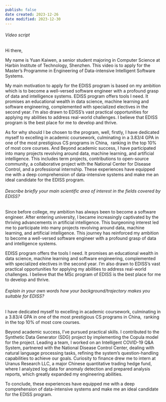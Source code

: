 ```yaml
---
publish: false
date created: 2023-12-26
date modified: 2023-12-30
---
```

###### Video script

Hi there,

My name is Yuan Kaiwen, a senior student majoring in Computer Science at Harbin Institute of Technology, Shenzhen. This video is to apply for the Master’s Programme in Engineering of Data-intensive Intelligent Software Systems.

My main motivation to apply for the EDISS program is based on my ambition which is to become a well-versed software engineer with a profound grasp of data and intelligence systems. EDISS program offers tools I need. It promises an educational wealth in data science, machine learning and software engineering, complemented with specialized electives in the second year. I’m also drawn to EDISS’s vast practical opportunities for applying my abilities to address real-world challenges. I believe that EDISS program is the best place for me to develop and thrive.

As for why should I be chosen to the program, well, firstly, I have dedicated myself to excelling in academic coursework, culminating in a 3.83/4 GPA in one of the most prestigious CS programs in China,  ranking in the top 10% of most core courses. And Beyond academic success, I have participated into many projects revolving around data, machine learning, and artificial intelligence. This includes term projects, contributions to open-source community, a collaborative project with the National Center for Disease Control, and a professional internship. These experiences have equipped me with a deep comprehension of data-intensive systems and make me an ideal candidate for the EDISS program. 

###### Describe briefly your main scientific area of interest in the fields covered by EDISS?

Since before college, my ambition has always been to become a software engineer. After entering university, I became increasingly captivated by the thriving advancements in artificial intelligence. This burgeoning interest led me to participate into many projects revolving around data, machine learning, and artificial intelligence. This journey has reinforced my ambition to become a well-versed software engineer with a profound grasp of data and intelligence systems.

EDISS program offers the tools I need. It promises an educational wealth in data science, machine learning and software engineering, complemented with specialized electives in the second year. I’m also drawn to EDISS’s vast practical opportunities for applying my abilities to address real-world challenges. I believe that the MSc program of EDISS is the best place for me to develop and thrive.

###### Explain in your own words how your background/trajectory makes you suitable for EDISS?

I have dedicated myself to excelling in academic coursework, culminating in a 3.83/4 GPA in one of the most prestigious CS programs in China,  ranking in the top 10% of most core courses.

Beyond academic success, I’ve pursued practical skills. I contributed to the Synthetic Data Generator (SDG) project by implementing the Copula model for the project. Leading a team, I worked on an Intelligent COVID-19 Q&A System, partnered with the National Disease Control Center, dealing with natural language processing tasks, refining the system’s question-handling capabilities to achieve our goals. Curiosity to finance drew me to intern at Uranus Research LLC, a major Chinese quantitative trading hedge fund, where I analyzed log data for anomaly detection and prepared analysis reports, which greatly expanded my engineering abilities.

To conclude, these experiences have equipped me with a deep comprehension of data-intensive systems and make me an ideal candidate for the EDISS program. 